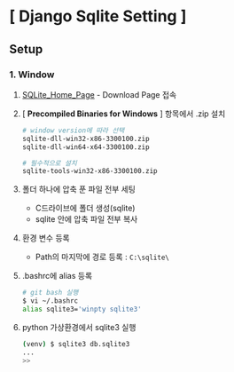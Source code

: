 # [ Django Sqlite Setting ]

## Setup

### 1. Window

1. [SQLite_Home_Page](https://www.sqlite.org/index.html) - Download Page 접속

2. [ **Precompiled Binaries for Windows** ] 항목에서 .zip 설치

   ```bash
   # window version에 따라 선택
   sqlite-dll-win32-x86-3300100.zip
   sqlite-dll-win64-x64-3300100.zip
   
   # 필수적으로 설치
   sqlite-tools-win32-x86-3300100.zip
   ```

3. 폴더 하나에 압축 푼 파일 전부 세팅

   - C드라이브에 폴더 생성(sqlite)
   - sqlite 안에 압축 파일 전부 복사

4. 환경 변수 등록

   - Path의 마지막에 경로 등록 : `C:\sqlite\ `

5. .bashrc에 alias 등록

   ```bash
   # git bash 실행
   $ vi ~/.bashrc
   alias sqlite3='winpty sqlite3'
   ```

6. python 가상환경에서 sqlite3 실행

   ```bash
   (venv) $ sqlite3 db.sqlite3
   ...
   >> 
   ```

   